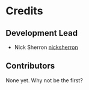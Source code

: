 # Credits

## Development Lead

- Nick Sherron [nicksherron](https://github.com/nicksherron)

## Contributors

None yet. Why not be the first?
